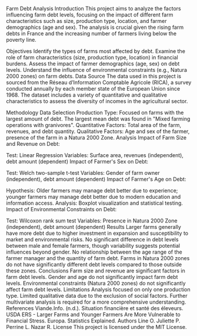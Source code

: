 Farm Debt Analysis
Introduction
This project aims to analyze the factors influencing farm debt levels, focusing on the impact of different farm characteristics such as size, production type, location, and farmer demographics (age and sex). The analysis is crucial given the rising farm debts in France and the increasing number of farmers living below the poverty line.

Objectives
Identify the types of farms most affected by debt.
Examine the role of farm characteristics (size, production type, location) in financial burdens.
Assess the impact of farmer demographics (age, sex) on debt levels.
Understand the influence of environmental constraints (e.g., Natura 2000 zones) on farm debts.
Data Source
The data used in this project is sourced from the Réseau d’Information Comptable Agricole (RICA), a survey conducted annually by each member state of the European Union since 1968. The dataset includes a variety of quantitative and qualitative characteristics to assess the diversity of incomes in the agricultural sector.

Methodology
Data Selection
Production Type: Focused on farms with the largest amount of debt. The largest mean debt was found in "Mixed farming operations with granivores".
Quantitative Factors: Total area of the farm, revenues, and debt quantity.
Qualitative Factors: Age and sex of the farmer, presence of the farm in a Natura 2000 Zone.
Analysis
Impact of Farm Size and Revenue on Debt:

Test: Linear Regression
Variables: Surface area, revenues (independent), debt amount (dependent)
Impact of Farmer's Sex on Debt:

Test: Welch two-sample t-test
Variables: Gender of farm owner (independent), debt amount (dependent)
Impact of Farmer's Age on Debt:

Hypothesis: Older farmers may manage debt better due to experience; younger farmers may manage debt better due to modern education and information access.
Analysis: Boxplot visualization and statistical testing.
Impact of Environmental Constraints on Debt:

Test: Wilcoxon rank sum test
Variables: Presence in Natura 2000 Zone (independent), debt amount (dependent)
Results
Larger farms generally have more debt due to higher investment in expansion and susceptibility to market and environmental risks.
No significant difference in debt levels between male and female farmers, though variability suggests potential influences beyond gender.
No relationship between the age range of the farmer manager and the quantity of farm debt.
Farms in Natura 2000 zones do not have significantly different debt levels compared to those outside these zones.
Conclusions
Farm size and revenue are significant factors in farm debt levels.
Gender and age do not significantly impact farm debt levels.
Environmental constraints (Natura 2000 zones) do not significantly affect farm debt levels.
Limitations
Analysis focused on only one production type.
Limited qualitative data due to the exclusion of social factors.
Further multivariate analysis is required for a more comprehensive understanding.
References
Viande.Info. (n.d.). Situation financière et santé des éleveurs.
USDA ERS - Larger Farms and Younger Farmers Are More Vulnerable to Financial Stress.
Europa. Statistics Explained.
Authors
Line O.
Juliette P.
Perrine L.
Nazar R.
License
This project is licensed under the MIT License.
